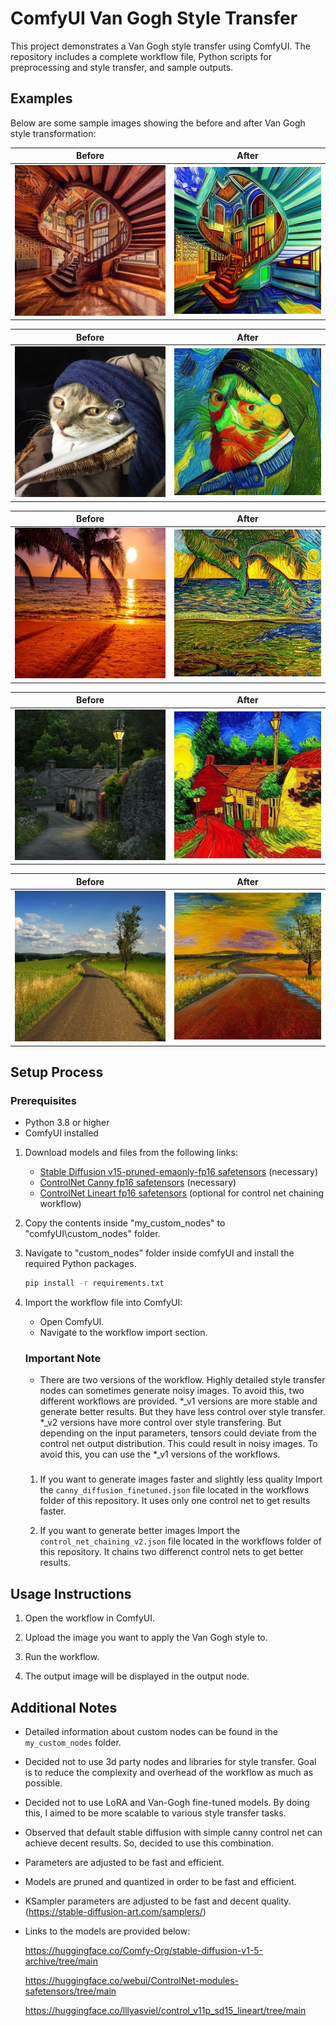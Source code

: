 # ComfyUI Van Gogh Style Transfer

This project demonstrates a Van Gogh style transfer using ComfyUI. The repository includes a complete workflow file, Python scripts for preprocessing and style transfer, and sample outputs.

## Examples

Below are some sample images showing the before and after Van Gogh style transformation:



| Before | After |
|--------|-------|
| ![Before Image 1](examples/grandeur.png) | ![After Image 1](examples/grandeur_gen.png) |



| Before | After |
|--------|-------|
| ![Before Image 2](examples/pearl_cat.png) | ![After Image 2](examples/pearl_cat_gen.png) |



| Before | After |
|--------|-------|
| ![Before Image 3](examples/sunset_beach.jpg) | ![After Image 3](examples/sunset_beach_gen.png) |



| Before | After |
|--------|-------|
| ![Before Image 4](examples/street.png) | ![After Image 4](examples/street_gen.png) |


| Before | After |
|--------|-------|
| ![Before Image 5](examples/landscape.jpg) | ![After Image 5](examples/landscape_gen.png) |

## Setup Process

### Prerequisites

- Python 3.8 or higher
- ComfyUI installed


1. Download models and files from the following links:
    - [Stable Diffusion v15-pruned-emaonly-fp16 safetensors](https://huggingface.co/Comfy-Org/stable-diffusion-v1-5-archive/resolve/main/v1-5-pruned-emaonly-fp16.safetensors?download=true) (necessary)
    - [ControlNet Canny fp16 safetensors](https://huggingface.co/webui/ControlNet-modules-safetensors/resolve/main/control_canny-fp16.safetensors?download=true) (necessary)
    - [ControlNet Lineart fp16 safetensors](https://huggingface.co/lllyasviel/control_v11p_sd15_lineart/resolve/main/diffusion_pytorch_model.fp16.safetensors?download=true) (optional for control net chaining workflow)

1. Copy the contents inside "my_custom_nodes" to "comfyUI\custom_nodes" folder.

2. Navigate to "custom_nodes" folder inside comfyUI and install the required Python packages.
    ```bash
    pip install -r requirements.txt
    ```

3. Import the workflow file into ComfyUI:
    - Open ComfyUI.
    - Navigate to the workflow import section.
    ### Important Note
    - There are two versions of the workflow. Highly detailed style transfer nodes can sometimes generate noisy images. To avoid this, two different workflows are provided.
    *_v1 versions are more stable and generate better results. But they have less control over style transfer.
    *_v2 versions have more control over style transfering. But depending on the input parameters, tensors could deviate from the control net output distribution. This could result in noisy images. To avoid this, you can use the *_v1 versions of the workflows.
    ###

    1. If you want to generate images faster and slightly less quality Import the `canny_diffusion_finetuned.json` file located in the workflows folder of this repository. It uses only one control net to get results faster.

    2. If you want to generate better images Import the `control_net_chaining_v2.json` file located in the workflows folder of this repository. It chains two differenct control nets to get better results.
     

## Usage Instructions

1. Open the workflow in ComfyUI.

2. Upload the image you want to apply the Van Gogh style to.

3. Run the workflow.

4. The output image will be displayed in the output node.

## Additional Notes

- Detailed information about custom nodes can be found in the `my_custom_nodes` folder.

- Decided not to use 3d party nodes and libraries for style transfer. Goal is to reduce the complexity and overhead of the workflow as much as possible.

- Decided not to use LoRA and Van-Gogh fine-tuned models. By doing this, I aimed to be more scalable to various style transfer tasks.

- Observed that default stable diffusion with simple canny control net can achieve decent results. So, decided to use this combination.

- Parameters are adjusted to be fast and efficient.

- Models are pruned and quantized in order to be fast and efficient.

- KSampler parameters are adjusted to be fast and decent quality. (https://stable-diffusion-art.com/samplers/)

- Links to the models are provided below:

    https://huggingface.co/Comfy-Org/stable-diffusion-v1-5-archive/tree/main

    https://huggingface.co/webui/ControlNet-modules-safetensors/tree/main

    https://huggingface.co/lllyasviel/control_v11p_sd15_lineart/tree/main
